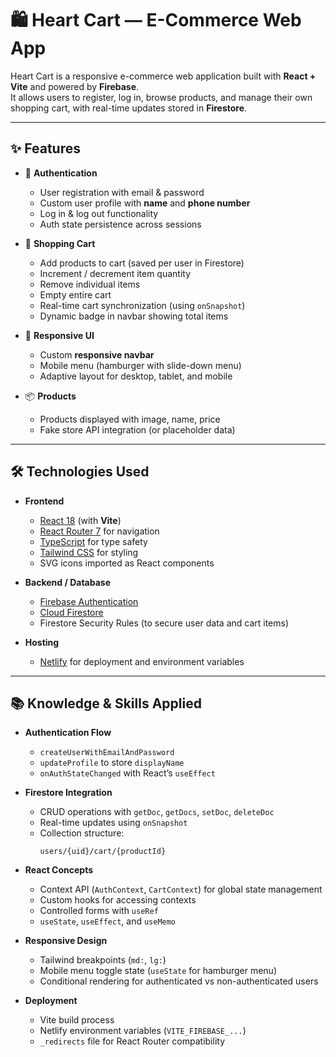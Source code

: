 # 🛍️ Heart Cart — E-Commerce Web App

Heart Cart is a responsive e-commerce web application built with **React + Vite** and powered by **Firebase**.  
It allows users to register, log in, browse products, and manage their own shopping cart, with real-time updates stored in **Firestore**.

---

## ✨ Features

- 🔐 **Authentication**
  - User registration with email & password
  - Custom user profile with **name** and **phone number**
  - Log in & log out functionality
  - Auth state persistence across sessions

- 🛒 **Shopping Cart**
  - Add products to cart (saved per user in Firestore)
  - Increment / decrement item quantity
  - Remove individual items
  - Empty entire cart
  - Real-time cart synchronization (using `onSnapshot`)
  - Dynamic badge in navbar showing total items

- 📱 **Responsive UI**
  - Custom **responsive navbar**
  - Mobile menu (hamburger with slide-down menu)
  - Adaptive layout for desktop, tablet, and mobile

- 📦 **Products**
  - Products displayed with image, name, price
  - Fake store API integration (or placeholder data)

---

## 🛠️ Technologies Used

- **Frontend**
  - [React 18](https://react.dev/) (with **Vite**)
  - [React Router 7](https://reactrouter.com/) for navigation
  - [TypeScript](https://www.typescriptlang.org/) for type safety
  - [Tailwind CSS](https://tailwindcss.com/) for styling
  - SVG icons imported as React components

- **Backend / Database**
  - [Firebase Authentication](https://firebase.google.com/docs/auth)  
  - [Cloud Firestore](https://firebase.google.com/docs/firestore)  
  - Firestore Security Rules (to secure user data and cart items)

- **Hosting**
  - [Netlify](https://www.netlify.com/) for deployment and environment variables

---

## 📚 Knowledge & Skills Applied

- **Authentication Flow**
  - `createUserWithEmailAndPassword`  
  - `updateProfile` to store `displayName`  
  - `onAuthStateChanged` with React’s `useEffect`  

- **Firestore Integration**
  - CRUD operations with `getDoc`, `getDocs`, `setDoc`, `deleteDoc`  
  - Real-time updates using `onSnapshot`  
  - Collection structure:  
    ```
    users/{uid}/cart/{productId}
    ```

- **React Concepts**
  - Context API (`AuthContext`, `CartContext`) for global state management
  - Custom hooks for accessing contexts
  - Controlled forms with `useRef`
  - `useState`, `useEffect`, and `useMemo`

- **Responsive Design**
  - Tailwind breakpoints (`md:`, `lg:`)
  - Mobile menu toggle state (`useState` for hamburger menu)
  - Conditional rendering for authenticated vs non-authenticated users

- **Deployment**
  - Vite build process
  - Netlify environment variables (`VITE_FIREBASE_...`)
  - `_redirects` file for React Router compatibility
